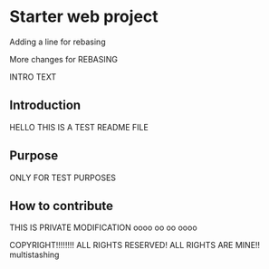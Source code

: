 # Starter web project
Adding a line for rebasing

More changes for REBASING

INTRO TEXT
## Introduction
HELLO THIS IS A TEST README FILE
## Purpose
ONLY FOR TEST PURPOSES
## How to contribute
THIS IS PRIVATE
MODIFICATION
oooo
oo
oo
oooo

COPYRIGHT!!!!!!!!
ALL RIGHTS RESERVED!
ALL RIGHTS ARE MINE!!
multistashing

